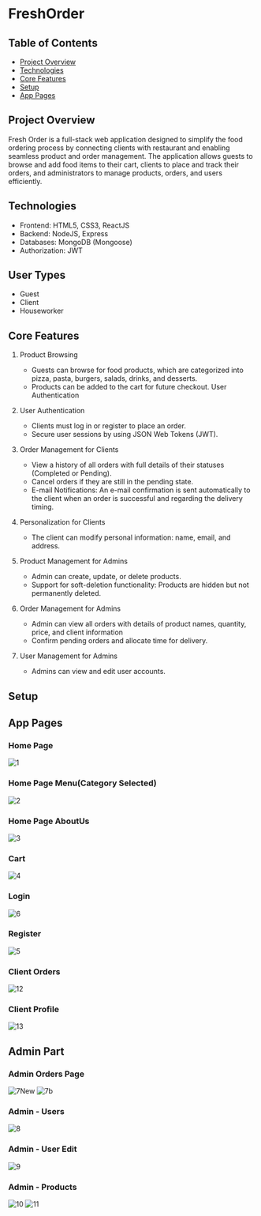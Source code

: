 # FreshOrder

## Table of Contents
 * [Project Overview](#project-overview)
 * [Technologies](#technologies)
 * [Core Features](#core-features)
 * [Setup](#setup)
 * [App Pages](#app-pages)

## Project Overview
Fresh Order is a full-stack web application designed to simplify the food ordering process by connecting clients with restaurant and enabling seamless product and order management.
The application allows guests to browse and add food items to their cart, clients to place and track their orders, and administrators to manage products, orders, and users efficiently.

## Technologies
* Frontend: HTML5, CSS3, ReactJS 
* Backend: NodeJS, Express
* Databases: MongoDB (Mongoose)
* Authorization: JWT

## User Types 
 - Guest
 - Client
 - Houseworker

## Core Features
1. Product Browsing
   - Guests can browse for food products, which are categorized into pizza, pasta, burgers, salads, drinks, and desserts.
   - Products can be added to the cart for future checkout.
    User Authentication

2. User Authentication
   - Clients must log in or register to place an order.
   - Secure user sessions by using JSON Web Tokens (JWT).

3. Order Management for Clients
   - View a history of all orders with full details of their statuses (Completed or Pending).
   - Cancel orders if they are still in the pending state.
   - E-mail Notifications: An e-mail confirmation is sent automatically to the client when an order is successful and regarding the delivery timing.

4. Personalization for Clients
   - The client can modify personal information: name, email, and address.
  
5. Product Management for Admins
   - Admin can create, update, or delete products.
   - Support for soft-deletion functionality: Products are hidden but not permanently deleted.

6. Order Management for Admins
   - Admin can view all orders with details of product names, quantity, price, and client information
   - Confirm pending orders and allocate time for delivery.

7. User Management for Admins
   - Admins can view and edit user accounts.
   

## Setup


## App Pages 
### Home Page
![1](https://github.com/VeckovN/FreshOrder/assets/56490716/76d711fd-9339-42c4-97de-1a983a091f9f)

### Home Page Menu(Category Selected)
![2](https://github.com/VeckovN/FreshOrder/assets/56490716/e09e0851-ea9c-4725-8e64-9d3ab857ec6f)

### Home Page AboutUs
![3](https://github.com/VeckovN/FreshOrder/assets/56490716/44903283-526c-44c7-ad01-e4878e35b2ed)

###  Cart
![4](https://github.com/VeckovN/FreshOrder/assets/56490716/75930e70-9296-4794-89a0-8773e29d6256)

### Login
![6](https://github.com/VeckovN/FreshOrder/assets/56490716/540141a2-234b-4309-bc2b-68dd10069963)

### Register
![5](https://github.com/VeckovN/FreshOrder/assets/56490716/74967c46-cd7f-42b6-a57b-881411102c9a)

### Client Orders
![12](https://github.com/VeckovN/FreshOrder/assets/56490716/dc02d79a-9cc1-4dbe-90ec-673458cc9f31)

### Client Profile
![13](https://github.com/VeckovN/FreshOrder/assets/56490716/75b94b45-3f96-4d70-949d-07519a56a3aa)

## Admin Part
### Admin Orders Page
![7New](https://github.com/VeckovN/FreshOrder/assets/56490716/8e0feb5b-7153-4f5c-ae1c-c481a427a02f)
![7b](https://github.com/VeckovN/FreshOrder/assets/56490716/46f437a2-0776-4a99-b0f9-ff0d9eadf34f)

### Admin - Users
![8](https://github.com/VeckovN/FreshOrder/assets/56490716/85c0750d-e1da-4a84-885e-6a492ca5e86f)

### Admin - User Edit
![9](https://github.com/VeckovN/FreshOrder/assets/56490716/c6532549-2be8-441f-b570-838a1839187a)

### Admin - Products
![10](https://github.com/VeckovN/FreshOrder/assets/56490716/d5ef4e0f-ca71-4834-b436-a11158f148fa)
![11](https://github.com/VeckovN/FreshOrder/assets/56490716/af54d14e-2d02-4eb4-8aec-7651945fb8e2)
